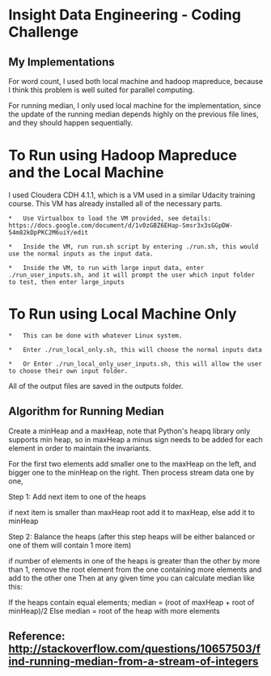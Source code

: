 Insight Data Engineering - Coding Challenge
===========================================================

## My Implementations

For word count, I used both local machine and hadoop mapreduce, because I think this problem is well suited for parallel computing. 

For running median, I only used local machine for the implementation, since the update of the running median depends highly on the previous file lines, and they should happen sequentially.

# To Run using Hadoop Mapreduce and the Local Machine

I used Cloudera CDH 4.1.1, which is a VM used in a similar Udacity training course. This VM has already installed all of the necessary parts. 

	*	Use Virtualbox to load the VM provided, see details: https://docs.google.com/document/d/1v0zGBZ6EHap-Smsr3x3sGGpDW-54m82kDpPKC2M6uiY/edit

	*	Inside the VM, run run.sh script by entering ./run.sh, this would use the normal inputs as the input data.

	*	Inside the VM, to run with large input data, enter ./run_user_inputs.sh, and it will prompt the user which input folder to test, then enter large_inputs

# To Run using Local Machine Only

	*	This can be done with whatever Linux system.

	*	Enter ./run_local_only.sh, this will choose the normal inputs data

	*	Or Enter ./run_local_only_user_inputs.sh, this will allow the user to choose their own input folder.

All of the output files are saved in the outputs folder.

## Algorithm for Running Median

Create a minHeap and a maxHeap, note that Python's heapq library only supports min heap, so in maxHeap a minus sign needs to be added for each element in order to maintain the invariants.

For the first two elements add smaller one to the maxHeap on the left, and bigger one to the minHeap on the right. Then process stream data one by one,

Step 1: Add next item to one of the heaps

   if next item is smaller than maxHeap root add it to maxHeap,
   else add it to minHeap

Step 2: Balance the heaps (after this step heaps will be either balanced or
   one of them will contain 1 more item)

   if number of elements in one of the heaps is greater than the other by
   more than 1, remove the root element from the one containing more elements and
   add to the other one
Then at any given time you can calculate median like this:

   If the heaps contain equal elements;
     median = (root of maxHeap + root of minHeap)/2
   Else
     median = root of the heap with more elements

## Reference: http://stackoverflow.com/questions/10657503/find-running-median-from-a-stream-of-integers



